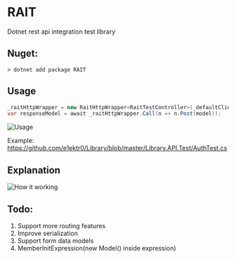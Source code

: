 # RAIT

Dotnet rest api integration test library

## Nuget:
```
> dotnet add package RAIT
``` 

## Usage
```csharp
_raitHttpWrapper = new RaitHttpWrapper<RaitTestController>(_defaultClient);
var responseModel = await _raitHttpWrapper.Call(n => n.Post(model));
```
![Usage](https://cdn.discordapp.com/attachments/449268423638122498/1056599500338249768/image.png)

Example:
https://github.com/e1ektr0/Library/blob/master/Library.API.Test/AuthTest.cs




## Explanation
![How it working](https://cdn.discordapp.com/attachments/449268423638122498/1056522060089798726/j8l3q3k3L7DXQAAAABJRU5ErkJggg.png)

## Todo:
1. Support more routing features
2. Improve serialization
3. Support form data models
4. MemberInitExpression(new Model() inside expression)
